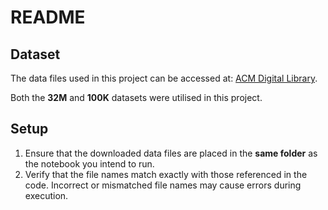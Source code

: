 # README

## Dataset

The data files used in this project can be accessed at: [ACM Digital Library](https://dl.acm.org/doi/10.1145/2827872).

Both the **32M** and **100K** datasets were utilised in this project.

## Setup

1. Ensure that the downloaded data files are placed in the **same folder** as the notebook you intend to run.
2. Verify that the file names match exactly with those referenced in the code. Incorrect or mismatched file names may cause errors during execution.

